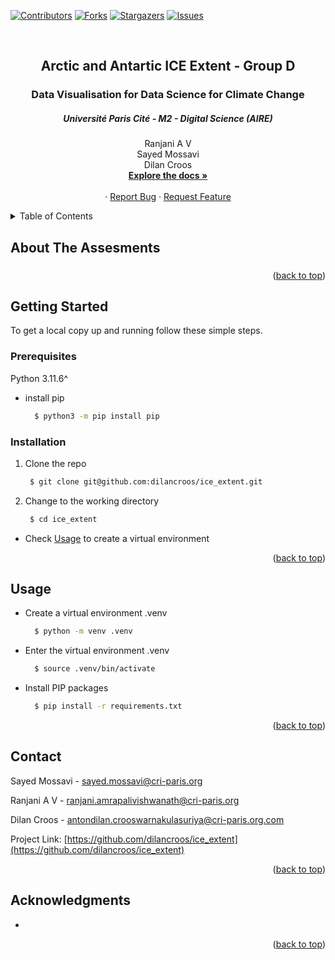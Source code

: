 [![Contributors][contributors-shield]][contributors-url]
[![Forks][forks-shield]][forks-url]
[![Stargazers][stars-shield]][stars-url]
[![Issues][issues-shield]][issues-url]

<!-- PROJECT LOGO -->
<br />
<div align="center">
  <h2 align="center">Arctic and Antartic ICE Extent - Group D</h2>
  <h3 align="center">Data Visualisation for Data Science for Climate Change</h3>
  <h5 align="center">Université Paris Cité - M2 - Digital Science (AIRE)</h5>

  <p align="center">
  Ranjani A V<br/>
  Sayed Mossavi<br/>
  Dilan Croos
    <br />
    <a href="https://github.com/dilancroos/ice_extent"><strong>Explore the docs »</strong></a>
    <br />
    <br />
    ·
    <a href="https://github.com/dilancroos/ice_extent/issues">Report Bug</a>
    ·
    <a href="https://github.com/dilancroos/ice_extent/issues">Request Feature</a>
  </p>
</div>

<!-- TABLE OF CONTENTS -->
<details>
  <summary>Table of Contents</summary>
  <ol>
    <li>
      <a href="#about-the-assesments">About The Assesments</a>
    </li>
    <li>
      <a href="#getting-started">Getting Started</a>
      <ul>
        <li><a href="#prerequisites">Prerequisites</a></li>
        <li><a href="#installation">Installation</a></li>
      </ul>
    </li>
    <li><a href="#usage">Usage</a></li>
    <li><a href="#contact">Contact</a></li>
    <li><a href="#acknowledgments">Acknowledgments</a></li>
  </ol>
</details>

<!-- ABOUT THE PROJECT -->

## About The Assesments

###

<p align="right">(<a href="#readme-top">back to top</a>)</p>

<!-- GETTING STARTED -->

## Getting Started

To get a local copy up and running follow these simple steps.

### Prerequisites

Python 3.11.6^

- install pip

  ```sh
    $ python3 -m pip install pip
  ```

### Installation

1. Clone the repo

   ```sh
    $ git clone git@github.com:dilancroos/ice_extent.git
   ```

2. Change to the working directory

   ```sh
    $ cd ice_extent
   ```

- Check <a href="#usage">Usage</a> to create a virtual environment

<p align="right">(<a href="#readme-top">back to top</a>)</p>

<!-- USAGE EXAMPLES -->

## Usage

- Create a virtual environment .venv

  ```sh
    $ python -m venv .venv
  ```

- Enter the virtual environment .venv

  ```sh
    $ source .venv/bin/activate
  ```

- Install PIP packages

  ```sh
    $ pip install -r requirements.txt
  ```

<p align="right">(<a href="#readme-top">back to top</a>)</p>

<!-- CONTACT -->

## Contact

Sayed Mossavi - sayed.mossavi@cri-paris.org

Ranjani A V - ranjani.amrapalivishwanath@cri-paris.org

Dilan Croos - antondilan.crooswarnakulasuriya@cri-paris.org.com

Project Link: [https://github.com/dilancroos/ice_extent](https://github.com/dilancroos/ice_extent)

<p align="right">(<a href="#readme-top">back to top</a>)</p>

<!-- ACKNOWLEDGMENTS -->

## Acknowledgments

-

<p align="right">(<a href="#readme-top">back to top</a>)</p>

<!-- MARKDOWN LINKS & IMAGES -->
<!-- https://www.markdownguide.org/basic-syntax/#reference-style-links -->

[contributors-shield]: https://img.shields.io/github/contributors/dilancroos/ice_extent.svg?style=for-the-badge
[contributors-url]: https://github.com/dilancroos/ice_extent/graphs/contributors
[forks-shield]: https://img.shields.io/github/forks/dilancroos/ice_extent.svg?style=for-the-badge
[forks-url]: https://github.com/dilancroos/ice_extent/network/members
[stars-shield]: https://img.shields.io/github/stars/dilancroos/ice_extent.svg?style=for-the-badge
[stars-url]: https://github.com/dilancroos/ice_extent/stargazers
[issues-shield]: https://img.shields.io/github/issues/dilancroos/ice_extent.svg?style=for-the-badge
[issues-url]: https://github.com/dilancroos/ice_extent/issues
[license-shield]: https://img.shields.io/github/license/dilancroos/ice_extent.svg?style=for-the-badge
[license-url]: https://github.com/dilancroos/ice_extent/blob/master/LICENSE.txt
[linkedin-shield]: https://img.shields.io/badge/-LinkedIn-black.svg?style=for-the-badge&logo=linkedin&colorB=555
[linkedin-url1]: https://linkedin.com/in/antondilancrooswarnakulasuriya
[product-screenshot]: images/screenshot.png
[Next.js]: https://img.shields.io/badge/next.js-000000?style=for-the-badge&logo=nextdotjs&logoColor=white
[Next-url]: https://nextjs.org/
[React.js]: https://img.shields.io/badge/React-20232A?style=for-the-badge&logo=react&logoColor=61DAFB
[React-url]: https://reactjs.org/
[Vue.js]: https://img.shields.io/badge/Vue.js-35495E?style=for-the-badge&logo=vuedotjs&logoColor=4FC08D
[Vue-url]: https://vuejs.org/
[Angular.io]: https://img.shields.io/badge/Angular-DD0031?style=for-the-badge&logo=angular&logoColor=white
[Angular-url]: https://angular.io/
[Svelte.dev]: https://img.shields.io/badge/Svelte-4A4A55?style=for-the-badge&logo=svelte&logoColor=FF3E00
[Svelte-url]: https://svelte.dev/
[Laravel.com]: https://img.shields.io/badge/Laravel-FF2D20?style=for-the-badge&logo=laravel&logoColor=white
[Laravel-url]: https://laravel.com
[Bootstrap.com]: https://img.shields.io/badge/Bootstrap-563D7C?style=for-the-badge&logo=bootstrap&logoColor=white
[Bootstrap-url]: https://getbootstrap.com
[JQuery.com]: https://img.shields.io/badge/jQuery-0769AD?style=for-the-badge&logo=jquery&logoColor=white
[JQuery-url]: https://jquery.com

